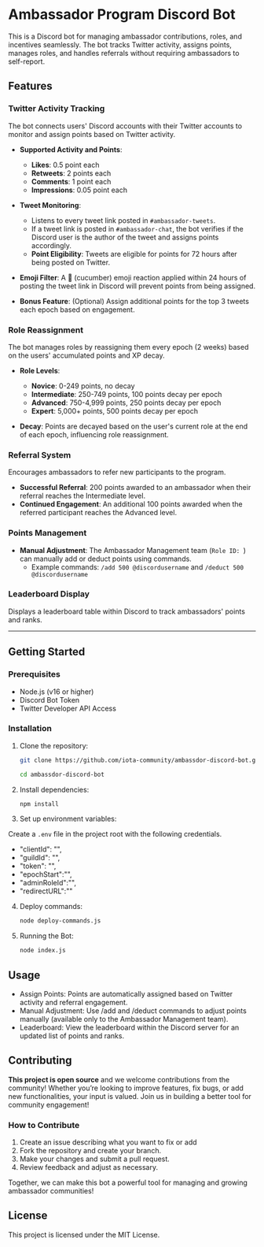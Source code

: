 # Ambassador Program Discord Bot

This is a Discord bot for managing ambassador contributions, roles, and incentives seamlessly. The bot tracks Twitter activity, assigns points, manages roles, and handles referrals without requiring ambassadors to self-report.

## Features

### Twitter Activity Tracking

The bot connects users' Discord accounts with their Twitter accounts to monitor and assign points based on Twitter activity.

- **Supported Activity and Points**:
  - **Likes**: 0.5 point each
  - **Retweets**: 2 points each
  - **Comments**: 1 point each
  - **Impressions**: 0.05 point each

- **Tweet Monitoring**:
  - Listens to every tweet link posted in `#ambassador-tweets`.
  - If a tweet link is posted in `#ambassador-chat`, the bot verifies if the Discord user is the author of the tweet and assigns points accordingly.
  - **Point Eligibility**: Tweets are eligible for points for 72 hours after being posted on Twitter.

- **Emoji Filter**: A 🥒 (cucumber) emoji reaction applied within 24 hours of posting the tweet link in Discord will prevent points from being assigned.
- **Bonus Feature**: (Optional) Assign additional points for the top 3 tweets each epoch based on engagement.

### Role Reassignment

The bot manages roles by reassigning them every epoch (2 weeks) based on the users' accumulated points and XP decay.

- **Role Levels**:
  - **Novice**: 0-249 points, no decay
  - **Intermediate**: 250-749 points, 100 points decay per epoch
  - **Advanced**: 750-4,999 points, 250 points decay per epoch
  - **Expert**: 5,000+ points, 500 points decay per epoch

- **Decay**: Points are decayed based on the user's current role at the end of each epoch, influencing role reassignment.

### Referral System

Encourages ambassadors to refer new participants to the program.
- **Successful Referral**: 200 points awarded to an ambassador when their referral reaches the Intermediate level.
- **Continued Engagement**: An additional 100 points awarded when the referred participant reaches the Advanced level.

### Points Management

- **Manual Adjustment**: The Ambassador Management team (`Role ID: `) can manually add or deduct points using commands.
  - Example commands: `/add 500 @discordusername` and `/deduct 500 @discordusername`

### Leaderboard Display

Displays a leaderboard table within Discord to track ambassadors' points and ranks.

---

## Getting Started

### Prerequisites

- Node.js (v16 or higher)
- Discord Bot Token
- Twitter Developer API Access

### Installation

1. Clone the repository:

   ```bash
   git clone https://github.com/iota-community/ambassdor-discord-bot.git

   cd ambassdor-discord-bot
   ```

2. Install dependencies:

    ```bash
    npm install
    ```

3. Set up environment variables:

Create a `.env` file in the project root with the following credentials.

- "clientId": "",
- "guildId": "",
- "token": "",
- "epochStart":"",
- "adminRoleId":"",
- "redirectURL":""

4. Deploy commands:

    ```bash
    node deploy-commands.js
    ```

5. Running the Bot:

    ```bash
    node index.js

## Usage

- Assign Points: Points are automatically assigned based on Twitter activity and referral engagement.
- Manual Adjustment: Use /add and /deduct commands to adjust points manually (available only to the Ambassador Management team).
- Leaderboard: View the leaderboard within the Discord server for an updated list of points and ranks.

## Contributing

**This project is open source** and we welcome contributions from the community! Whether you’re looking to improve features, fix bugs, or add new functionalities, your input is valued. Join us in building a better tool for community engagement!

### How to Contribute

1. Create an issue describing what you want to fix or add
2. Fork the repository and create your branch.
3. Make your changes and submit a pull request.
4. Review feedback and adjust as necessary.

Together, we can make this bot a powerful tool for managing and growing ambassador communities! 

## License

This project is licensed under the MIT License.